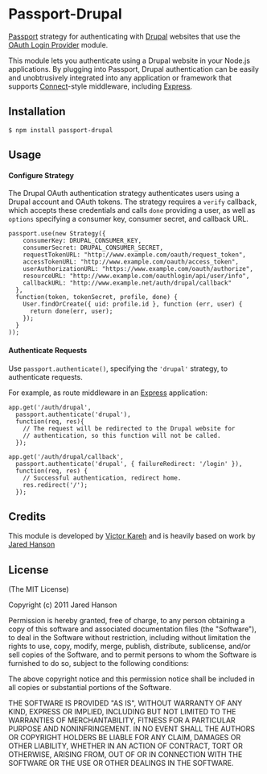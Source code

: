 # Passport-Drupal

[Passport](http://passportjs.org/) strategy for authenticating with [Drupal](http://drupal.org/)
websites that use the [OAuth Login Provider](http://drupal.org/project/oauthloginprovider) module.

This module lets you authenticate using a Drupal website in your Node.js applications.
By plugging into Passport, Drupal authentication can be easily and
unobtrusively integrated into any application or framework that supports
[Connect](http://www.senchalabs.org/connect/)-style middleware, including
[Express](http://expressjs.com/).

## Installation

    $ npm install passport-drupal

## Usage

#### Configure Strategy

The Drupal OAuth authentication strategy authenticates users using a Drupal
account and OAuth tokens.  The strategy requires a `verify` callback, which
accepts these credentials and calls `done` providing a user, as well as `options`
specifying a consumer key, consumer secret, and callback URL.

    passport.use(new Strategy({
        consumerKey: DRUPAL_CONSUMER_KEY,
        consumerSecret: DRUPAL_CONSUMER_SECRET,
        requestTokenURL: "http://www.example.com/oauth/request_token",
        accessTokenURL: "http://www.example.com/oauth/access_token",
        userAuthorizationURL: "https://www.example.com/oauth/authorize",
        resourceURL: "http://www.example.com/oauthlogin/api/user/info",
        callbackURL: "http://www.example.net/auth/drupal/callback"
      },
      function(token, tokenSecret, profile, done) {
        User.findOrCreate({ uid: profile.id }, function (err, user) {
          return done(err, user);
        });
      }
    ));

#### Authenticate Requests

Use `passport.authenticate()`, specifying the `'drupal'` strategy, to
authenticate requests.

For example, as route middleware in an [Express](http://expressjs.com/)
application:

    app.get('/auth/drupal',
      passport.authenticate('drupal'),
      function(req, res){
        // The request will be redirected to the Drupal website for
        // authentication, so this function will not be called.
      });

    app.get('/auth/drupal/callback', 
      passport.authenticate('drupal', { failureRedirect: '/login' }),
      function(req, res) {
        // Successful authentication, redirect home.
        res.redirect('/');
      });

## Credits

This module is developed by [Victor Kareh](http://www.vkareh.net/) and is heavily based on work by [Jared Hanson](http://github.com/jaredhanson)

## License

(The MIT License)

Copyright (c) 2011 Jared Hanson

Permission is hereby granted, free of charge, to any person obtaining a copy of
this software and associated documentation files (the "Software"), to deal in
the Software without restriction, including without limitation the rights to
use, copy, modify, merge, publish, distribute, sublicense, and/or sell copies of
the Software, and to permit persons to whom the Software is furnished to do so,
subject to the following conditions:

The above copyright notice and this permission notice shall be included in all
copies or substantial portions of the Software.

THE SOFTWARE IS PROVIDED "AS IS", WITHOUT WARRANTY OF ANY KIND, EXPRESS OR
IMPLIED, INCLUDING BUT NOT LIMITED TO THE WARRANTIES OF MERCHANTABILITY, FITNESS
FOR A PARTICULAR PURPOSE AND NONINFRINGEMENT. IN NO EVENT SHALL THE AUTHORS OR
COPYRIGHT HOLDERS BE LIABLE FOR ANY CLAIM, DAMAGES OR OTHER LIABILITY, WHETHER
IN AN ACTION OF CONTRACT, TORT OR OTHERWISE, ARISING FROM, OUT OF OR IN
CONNECTION WITH THE SOFTWARE OR THE USE OR OTHER DEALINGS IN THE SOFTWARE.
